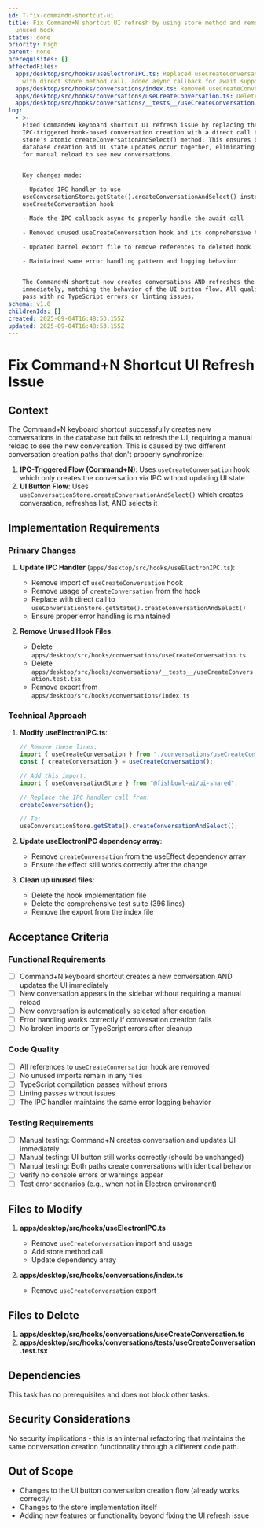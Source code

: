 ```yaml
---
id: T-fix-commandn-shortcut-ui
title: Fix Command+N shortcut UI refresh by using store method and removing
  unused hook
status: done
priority: high
parent: none
prerequisites: []
affectedFiles:
  apps/desktop/src/hooks/useElectronIPC.ts: Replaced useCreateConversation hook
    with direct store method call, added async callback for await support
  apps/desktop/src/hooks/conversations/index.ts: Removed useCreateConversation export and updated JSDoc examples
  apps/desktop/src/hooks/conversations/useCreateConversation.ts: Deleted unused hook implementation
  apps/desktop/src/hooks/conversations/__tests__/useCreateConversation.test.tsx: Deleted unused hook test file
log:
  - >-
    Fixed Command+N keyboard shortcut UI refresh issue by replacing the
    IPC-triggered hook-based conversation creation with a direct call to the
    store's atomic createConversationAndSelect() method. This ensures both
    database creation and UI state updates occur together, eliminating the need
    for manual reload to see new conversations.


    Key changes made:

    - Updated IPC handler to use
    useConversationStore.getState().createConversationAndSelect() instead of
    useCreateConversation hook

    - Made the IPC callback async to properly handle the await call

    - Removed unused useCreateConversation hook and its comprehensive test suite

    - Updated barrel export file to remove references to deleted hook

    - Maintained same error handling pattern and logging behavior


    The Command+N shortcut now creates conversations AND refreshes the UI
    immediately, matching the behavior of the UI button flow. All quality checks
    pass with no TypeScript errors or linting issues.
schema: v1.0
childrenIds: []
created: 2025-09-04T16:48:53.155Z
updated: 2025-09-04T16:48:53.155Z
---
```


# Fix Command+N Shortcut UI Refresh Issue

## Context

The Command+N keyboard shortcut successfully creates new conversations in the database but fails to refresh the UI, requiring a manual reload to see the new conversation. This is caused by two different conversation creation paths that don't properly synchronize:

1. **IPC-Triggered Flow (Command+N)**: Uses `useCreateConversation` hook which only creates the conversation via IPC without updating UI state
2. **UI Button Flow**: Uses `useConversationStore.createConversationAndSelect()` which creates conversation, refreshes list, AND selects it

## Implementation Requirements

### Primary Changes

1. **Update IPC Handler** (`apps/desktop/src/hooks/useElectronIPC.ts`):
   - Remove import of `useCreateConversation` hook
   - Remove usage of `createConversation` from the hook
   - Replace with direct call to `useConversationStore.getState().createConversationAndSelect()`
   - Ensure proper error handling is maintained

2. **Remove Unused Hook Files**:
   - Delete `apps/desktop/src/hooks/conversations/useCreateConversation.ts`
   - Delete `apps/desktop/src/hooks/conversations/__tests__/useCreateConversation.test.tsx`
   - Remove export from `apps/desktop/src/hooks/conversations/index.ts`

### Technical Approach

1. **Modify useElectronIPC.ts**:

   ```typescript
   // Remove these lines:
   import { useCreateConversation } from "./conversations/useCreateConversation";
   const { createConversation } = useCreateConversation();

   // Add this import:
   import { useConversationStore } from "@fishbowl-ai/ui-shared";

   // Replace the IPC handler call from:
   createConversation();

   // To:
   useConversationStore.getState().createConversationAndSelect();
   ```

2. **Update useElectronIPC dependency array**:
   - Remove `createConversation` from the useEffect dependency array
   - Ensure the effect still works correctly after the change

3. **Clean up unused files**:
   - Delete the hook implementation file
   - Delete the comprehensive test suite (396 lines)
   - Remove the export from the index file

## Acceptance Criteria

### Functional Requirements

- [ ] Command+N keyboard shortcut creates a new conversation AND updates the UI immediately
- [ ] New conversation appears in the sidebar without requiring a manual reload
- [ ] New conversation is automatically selected after creation
- [ ] Error handling works correctly if conversation creation fails
- [ ] No broken imports or TypeScript errors after cleanup

### Code Quality

- [ ] All references to `useCreateConversation` hook are removed
- [ ] No unused imports remain in any files
- [ ] TypeScript compilation passes without errors
- [ ] Linting passes without issues
- [ ] The IPC handler maintains the same error logging behavior

### Testing Requirements

- [ ] Manual testing: Command+N creates conversation and updates UI immediately
- [ ] Manual testing: UI button still works correctly (should be unchanged)
- [ ] Manual testing: Both paths create conversations with identical behavior
- [ ] Verify no console errors or warnings appear
- [ ] Test error scenarios (e.g., when not in Electron environment)

## Files to Modify

1. **apps/desktop/src/hooks/useElectronIPC.ts**
   - Remove `useCreateConversation` import and usage
   - Add store method call
   - Update dependency array

2. **apps/desktop/src/hooks/conversations/index.ts**
   - Remove `useCreateConversation` export

## Files to Delete

1. **apps/desktop/src/hooks/conversations/useCreateConversation.ts**
2. **apps/desktop/src/hooks/conversations/**tests**/useCreateConversation.test.tsx**

## Dependencies

This task has no prerequisites and does not block other tasks.

## Security Considerations

No security implications - this is an internal refactoring that maintains the same conversation creation functionality through a different code path.

## Out of Scope

- Changes to the UI button conversation creation flow (already works correctly)
- Changes to the store implementation itself
- Adding new features or functionality beyond fixing the UI refresh issue
